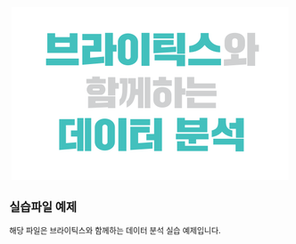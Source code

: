 <div align="center"><img src = "./title.PNG"></div>

## 실습파일 예제
해당 파일은 브라이틱스와 함께하는 데이터 분석 실습 예제입니다.
